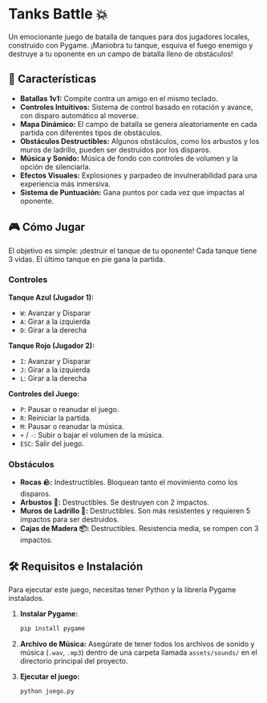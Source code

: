 #  Tanks Battle 💥

Un emocionante juego de batalla de tanques para dos jugadores locales, construido con Pygame. ¡Maniobra tu tanque, esquiva el fuego enemigo y destruye a tu oponente en un campo de batalla lleno de obstáculos!

  <!-- Reemplaza con una captura de pantalla real de tu juego -->

## 🚀 Características

-   **Batallas 1v1:** Compite contra un amigo en el mismo teclado.
-   **Controles Intuitivos:** Sistema de control basado en rotación y avance, con disparo automático al moverse.
-   **Mapa Dinámico:** El campo de batalla se genera aleatoriamente en cada partida con diferentes tipos de obstáculos.
-   **Obstáculos Destructibles:** Algunos obstáculos, como los arbustos y los muros de ladrillo, pueden ser destruidos por los disparos.
-   **Música y Sonido:** Música de fondo con controles de volumen y la opción de silenciarla.
-   **Efectos Visuales:** Explosiones y parpadeo de invulnerabilidad para una experiencia más inmersiva.
-   **Sistema de Puntuación:** Gana puntos por cada vez que impactas al oponente.

## 🎮 Cómo Jugar

El objetivo es simple: ¡destruir el tanque de tu oponente! Cada tanque tiene 3 vidas. El último tanque en pie gana la partida.

### Controles

**Tanque Azul (Jugador 1):**
-   `W`: Avanzar y Disparar
-   `A`: Girar a la izquierda
-   `D`: Girar a la derecha

**Tanque Rojo (Jugador 2):**
-   `I`: Avanzar y Disparar
-   `J`: Girar a la izquierda
-   `L`: Girar a la derecha

**Controles del Juego:**
-   `P`: Pausar o reanudar el juego.
-   `R`: Reiniciar la partida.
-   `M`: Pausar o reanudar la música.
-   `+` / `-`: Subir o bajar el volumen de la música.
-   `ESC`: Salir del juego.

### Obstáculos

-   **Rocas 🪨:** Indestructibles. Bloquean tanto el movimiento como los disparos.
-   **Arbustos 🌳:** Destructibles. Se destruyen con 2 impactos.
-   **Muros de Ladrillo 🧱:** Destructibles. Son más resistentes y requieren 5 impactos para ser destruidos.
-   **Cajas de Madera 📦:** Destructibles. Resistencia media, se rompen con 3 impactos.

## 🛠️ Requisitos e Instalación

Para ejecutar este juego, necesitas tener Python y la librería Pygame instalados.

1.  **Instalar Pygame:**
    ```bash
    pip install pygame
    ```

2.  **Archivo de Música:**
    Asegúrate de tener todos los archivos de sonido y música (`.wav`, `.mp3`) dentro de una carpeta llamada `assets/sounds/` en el directorio principal del proyecto.

3.  **Ejecutar el juego:**
    ```bash
    python juego.py
    ```